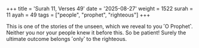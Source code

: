 +++
title = 'Surah 11, Verses 49'
date = '2025-08-27'
weight = 1522
surah = 11
ayah = 49
tags = ["people", "prophet", "righteous"]
+++

This is one of the stories of the unseen, which we reveal to you ˹O Prophet˺. Neither you nor your people knew it before this. So be patient! Surely the ultimate outcome belongs ˹only˺ to the righteous.